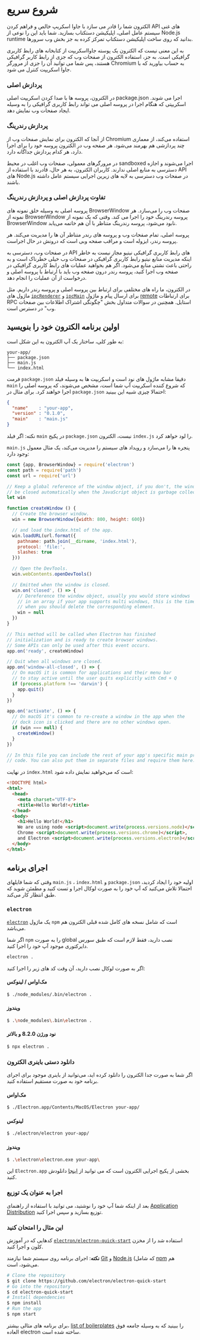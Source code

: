 # شروع سریع

الکترون شما را قادر می سازد با جاوا اسکریپ خالص و فراهم کردن API های غنی سیستم عامل اصلی، اپلیکیشن دستکتاب بسازید. شما باید این را نوعی از Node.js runtime بدانید که روی ساخت اپلیکیشن دستکتاپ تمرکز کرده به جز بخش وب سرورها.

به این معنی نیست که الکترون یک پوسته جاوااسکریپت از کتابخانه های رابط کاربری گرافیکی است. به جز، استفاده الکترون از صفحات وب که جزی از رابط کاربر گرافیکی هستند، پس شما می توانید آن را جزی از مرورگر Chromium به حساب بیاورید که با جاوا اسکریپت کنترل می شود.

### پردازش اصلی

در الکترون، پروسه ها با صدا کردن اسکریپت اصلی package.json اجرا می شوند. اسکریپتی که هنگام اجرا در پروسه اصلی می تواند رابط کاربری گرافیکی را به وسیله ایجاد صفحات وب نمایش دهد.

### پردازش رندرینگ

از آنجا که الکترون برای نمایش صفحات وب از Chromium استفاده می‌کند، از معماری چند پردازشی هم بهرمند می‌شود. هر صفحه وب در الکترون پروسه خود را برای اجرا دارد، هر کدام پردازش جداگانه دارد.

در مرورگرهای معمولی، صفحات وب اغلب در محیط sandboxed اجرا می‌شوند و اجازه دسترسی به منابع اصلی ندارند. کاربران الکترون، به هر حال، قادرند با استفاده از API های Node.js در صفحات وب دسترسی به لایه های زیرین اجرایی سیستم عامل داشته باشند.

### تفاوت پردازش اصلی و پردازش رندرینگ

پروسه اصلی به وسیله خلق نمونه های BrowserWindow صفحات وب را می‌سازد. هر نمونه از BrowserWindow پروسه رندرینگ خود را اجرا می کند. وقتی که یک نمونه از BrowserWindow نابود می‌شود، پروسه رندرینگ متناظر با آن هم خاتمه می‌یابد.

پروسه اصلی، تمام صفحات وب و پروسه های رندر متناظر آن ها را مدیریت می‌کند. هر پروسه رندر، ایزوله است و مراقب صفحه وبی است که درونش در حال اجراست.

در صفحات وب، دسترسی به API های رابط کاربری گرافیکی نیتیو مجاز نیست به خاطر اینکه مدیریت منابع نیتیو رابط کاربری گرافیکی در صفحات وب خیلی خطرناک است و به راحتی باعث نشتی منابع می‌شود. اگر هم بخواهید عملیات های رابط کاربری گرافیکی در صفحه وب اجرا کنید، پروسه رندر درون صفحه وب باید با ارتباط با پروسه اصلی و درخواست از آن عملیات را انجام دهد.

در الکترون، ما راه های مختلفی برای ارتباط بین پروسه اصلی و پروسه رندر داریم. مثل ماژول های [`ipcRenderer`](../api/ipc-renderer.md) و [`ipcMain`](../api/ipc-main.md) برای ارسال پیام و ماژول [remote](../api/remote.md) برای ارتباطات RPC استایل. همچنین در سوالات متداول بخش "چگونگی اشتراک اطلاعات بین صفحات وب" در دسترس است.

## اولین برنامه الکترون خود را بنویسید

به طور کلی، ساختار یک آپ الکترون به این شکل است:

```text
your-app/
├── package.json
├── main.js
└── index.html
```

فرمت `package.json` دقیقا مشابه ماژول های نود است و اسکریپت ها به وسیله فیلد `main` که شروع کننده اسکریپت آپ شما است، مشخص می‌شوند، که پروسه اصلی را اجرا خواهند کرد. برای مثال در `package.json` احتمالا چیزی شبیه این ببینید:

```json
{
  "name"    : "your-app",
  "version" : "0.1.0",
  "main"    : "main.js"
}
```

نکته: اگر فیلد `main` در پکیج `package.json` نیست، الکترون `index.js` را لود خواهد کرد.

`main.js` پنجره ها را می‌سازد و رویداد های سیستم را مدیریت می‌کند، یک مثال معمول وجود دارد:

```javascript
const {app, BrowserWindow} = require('electron')
const path = require('path')
const url = require('url')

// Keep a global reference of the window object, if you don't, the window will
// be closed automatically when the JavaScript object is garbage collected.
let win

function createWindow () {
  // Create the browser window.
  win = new BrowserWindow({width: 800, height: 600})

  // and load the index.html of the app.
  win.loadURL(url.format({
    pathname: path.join(__dirname, 'index.html'),
    protocol: 'file:',
    slashes: true
  }))

  // Open the DevTools.
  win.webContents.openDevTools()

  // Emitted when the window is closed.
  win.on('closed', () => {
    // Dereference the window object, usually you would store windows
    // in an array if your app supports multi windows, this is the time
    // when you should delete the corresponding element.
    win = null
  })
}

// This method will be called when Electron has finished
// initialization and is ready to create browser windows.
// Some APIs can only be used after this event occurs.
app.on('ready', createWindow)

// Quit when all windows are closed.
app.on('window-all-closed', () => {
  // On macOS it is common for applications and their menu bar
  // to stay active until the user quits explicitly with Cmd + Q
  if (process.platform !== 'darwin') {
    app.quit()
  }
})

app.on('activate', () => {
  // On macOS it's common to re-create a window in the app when the
  // dock icon is clicked and there are no other windows open.
  if (win === null) {
    createWindow()
  }
})

// In this file you can include the rest of your app's specific main process
// code. You can also put them in separate files and require them here.
```

در نهایت `index.html` است که می‌خواهید نمایش داده شود:

```html
<!DOCTYPE html>
<html>
  <head>
    <meta charset="UTF-8">
    <title>Hello World!</title>
  </head>
  <body>
    <h1>Hello World!</h1>
    We are using node <script>document.write(process.versions.node)</script>,
    Chrome <script>document.write(process.versions.chrome)</script>,
    and Electron <script>document.write(process.versions.electron)</script>.
  </body>
</html>
```

## اجرای برنامه

وقتی که شما فایلهای `main.js` ، `index.html` و `package.json` اولیه خود را ایجاد کردید، احتمالا تلاش می‌کنید که آپ خود را به صورت لوکال اجرا و تست کنید و مطمئن شوید که طبق انتظار کار می‌کند.

### `electron`

[`electron`](https://github.com/electron-userland/electron-prebuilt) یک ماژول `npm` است که شامل نسخه های کامل شده قبلی الکترون هم می‌باشد.

اگر شما `npm` را به صورت global نصب دارید، فقط لازم است که طبق سورس دایرکتوری موجود آپ خود را اجرا کنید.

```sh
electron .
```

اگر به صورت لوکال نصب دارید، آن وقت کد های زیر را اجرا کنید:

#### مک‌اواس / لینوکس

```sh
$ ./node_modules/.bin/electron .
```

#### ویندوز

```sh
$ .\node_modules\.bin\electron .
```

#### نود ورژن 8.2.0 و بالاتر

```sh
$ npx electron .
```

### دانلود دستی باینری الکترون

اگر شما به صورت جدا الکترون را دانلود کرده اید، می‌توانید از باینری موجود برای اجرای برنامه خود به صورت مستقیم استفاده کنید.

#### مک‌اواس

```sh
$ ./Electron.app/Contents/MacOS/Electron your-app/
```

#### لینوکس

```sh
$ ./electron/electron your-app/
```

#### ویندوز

```sh
$ .\electron\electron.exe your-app\
```

این `Electron.app` بخشی از پکیج اجرایی الکترون است که می توانید از [اینجا](https://github.com/electron/electron/releases) دانلودش کنید.

### اجرا به عنوان یک توزیع

بعد از اینکه شما آپ خود را نوشتید، می توانید با استفاده از راهنمای [Application Distribution](./application-distribution.md) توزیع بسازید و سپس اجرا کنید.

### این مثال را امتحان کنید

کدهایی که در آموزش [`electron/electron-quick-start`](https://github.com/electron/electron-quick-start) استفاده شد را از مخزن کلون و اجرا کنید.

**نکته**: اجرای برنامه روی سیستم شما نیازمند [Git](https://git-scm.com) و [Node.js](https://nodejs.org/en/download/) (که شامل [npm](https://npmjs.org) هم می‌شود، است.

```sh
# Clone the repository
$ git clone https://github.com/electron/electron-quick-start
# Go into the repository
$ cd electron-quick-start
# Install dependencies
$ npm install
# Run the app
$ npm start
```

برای برنامه های مثالی بیشتر، [list of boilerplates](https://electronjs.org/community#boilerplates) را ببینید که به وسیله جامعه فوق العاده electron ساخته شده است.